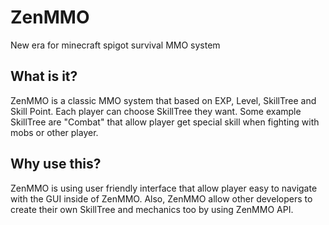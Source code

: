 # ZenMMO
New era for minecraft spigot survival MMO system

## What is it?
ZenMMO is a classic MMO system that based on EXP, Level, SkillTree and Skill Point. Each player can choose SkillTree they want.
Some example SkillTree are "Combat" that allow player get special skill when fighting with mobs or other player.

## Why use this?
ZenMMO is using user friendly interface that allow player easy to navigate with the GUI inside of ZenMMO.
Also, ZenMMO allow other developers to create their own SkillTree and mechanics too by using ZenMMO API.
